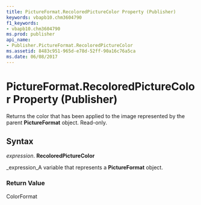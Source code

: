 ```yaml
---
title: PictureFormat.RecoloredPictureColor Property (Publisher)
keywords: vbapb10.chm3604790
f1_keywords:
- vbapb10.chm3604790
ms.prod: publisher
api_name:
- Publisher.PictureFormat.RecoloredPictureColor
ms.assetid: 8483c951-965d-e78d-52ff-90a16c76a5ca
ms.date: 06/08/2017
---
```



# PictureFormat.RecoloredPictureColor Property (Publisher)

Returns the color that has been applied to the image represented by the parent **PictureFormat** object. Read-only.


## Syntax

 _expression_. **RecoloredPictureColor**

 _expression_A variable that represents a **PictureFormat** object.


### Return Value

ColorFormat


